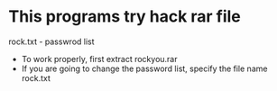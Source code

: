 # This programs try hack rar file #
rock.txt - passwrod list
- To work properly, first extract rockyou.rar
- If you are going to change the password list, specify the file name rock.txt

